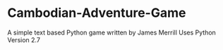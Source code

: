 # Cambodian-Adventure-Game
A simple text based Python game written by James Merrill
Uses Python Version 2.7
